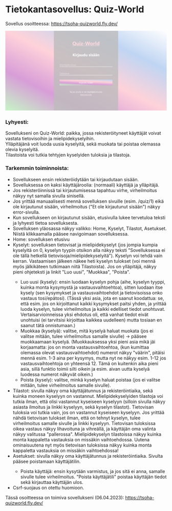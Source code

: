 <h1>Tietokantasovellus: Quiz-World</h1>

Sovellus osoitteessa:
https://tsoha-quizworld.fly.dev/

![etusivu](./kuvat/quizworld_etusivu.png)

<h3>Lyhyesti:</h3>
Sovellukseni on Quiz-World: paikka, jossa rekisteröityneet käyttäjät voivat vastata tietovisoihin ja mielipidekyselyihin.<br>
Ylläpitäjänä voit luoda uusia kyselyitä, sekä muokata tai poistaa olemassa olevia kyselyitä.<br>
Tilastoista voi tutkia tehtyjen kyselyiden tuloksia ja tilastoja.

<h3>Tarkemmin toiminnoista:</h3>
<ul>
 <li>Sovellukseen ensin rekisteröidytään tai kirjaudutaan sisään.</li>
<li>Sovelluksessa on kaksi käyttäjäroolia: (normaali) käyttäjä ja ylläpitäjä.</li>
<li>Jos rekisteröinnissä tai kirjautumisessa tapahtuu virhe, virheilmoitus näkyy nyt samalla sivulla sinisellä.</li>
<li>Jos yrittää manuaalisesti mennä sovelluksen sivuille (esim. /quiz/1) eikä ole kirjautunut sisään, virheilmoitus ("Et ole
 kirjautunut sisään") näkyy error-sivulla.</li>
<li>Kun sovellukseen on kirjautunut sisään, etusivulla lukee tervetuloa teksti ja lyhyesti tietoa sovelluksesta.</li>
<li>Sovelluksen yläosassa näkyy valikko: Home, Kyselyt, Tilastot, Asetukset. Niistä klikkaamalla pääsee navigoimaan sovelluksessa.</li>
<li>Home: sovelluksen etusivu</li>
<li>Kyselyt: sovelluksen tietovisat ja mielipidekyselyt (jos jompia kumpia kyselyitä on 0, kyselyn tyypin otsikon alla näkyy
  teksti "Sovelluksessa ei ole tällä hetkellä tietovisoja/mielipidekyselyitä"). Kyselyn voi tehdä vain kerran. Vastaamisen jälkeen näkee heti kyselyn tulokset (voi mennä myös   jälkikäteen tutkimaan niitä Tilastoista). Jos on ylläpitäjä, näkyy pieni ohjeteksti ja linkit "Luo uusi", "Muokkaa", "Poista".</li>
  <ul>
  <li>Luo uusi (kysely): ensin luodaan kyselyn pohja (aihe, kyselyn tyyppi, kuinka monta kysymystä ja vastausvaihtoehtoa), sitten
    luodaan itse kysely (sen kysymykset ja vastausvaihtoehdot ja tietovisoissa onko vastaus tosi/epätosi).
    (Tässä yksi asia, jota en saanut koodattua: se, että esim. jos on kirjoittanut kaikki kysymykset paitsi yhden, ja yrittää luoda kyselyn,
    tulee virheilmoitus ja kaikki edelliset tiedot unohtuvat. Vertaisarvioinneissa yksi ehdotus oli, että vanhat tiedot eivät unohtuisi (ei
    tarvitsisi kirjoittaa kaikkea uudelleen) mutta tosiaan en saanut tätä onnistumaan.)</li>
  <li>Muokkaa (kyselyä): valitse, mitä kyselyä haluat muokata (jos ei valitse mitään, tulee virheilmoitus samalle sivulle)
    -> pääsee muokkaamaan kyselyä. (Muokkauksessa yksi pieni asia mikä jäi korjaamatta: jos on monta vastausvaihtoehtoa,
    (kun kumittaa olemassa olevat vastausvaihtoehdot) numerot näkyy "väärin", pitäisi mennä esim. 1-3 aina per kysymys, mutta
    nyt ne näkyy esim. 1-12 jos vastausvaihtoehtoja on yhteensä 12. Tämä on kuitenkin aika pieni asia, sillä funktio toimii silti oikein
    ja esim. aivan uutta kyselyä luodessa numerot näkyvät oikein.)</li>
  <li>Poista (kysely): valitse, minkä kyselyn haluat poistaa (jos ei valitse mitään, tulee virheilmoitus samalle sivulle).</li>
 </ul>
<li>Tilastot: sivulla näkyy oma käyttäjätunnus ja rekisteröintiaika, sekä kuinka moneen kyselyyn on vastannut.
  Mielipidekyselyiden tilastoja voi tutkia ilman, että olisi vastannut kyseiseen kyselyyn (silloin sivulla näkyy
  asiasta ilmoitus ja linkki kyselyyn, sekä kyselyn tilastot). Tietovisan tuloksia voi tutkia vain, jos on vastannut kyseiseen kyselyyn.
  Jos yrittää nähdä tietovisan tulokset ilman, että on tehnyt kyselyn, tulee virheilmoitus samalle sivulle ja linkki kyselyyn.
  Tietovisan tuloksissa oikea vastaus näkyy lihavoituna ja vihreällä, ja käyttäjän oma valinta näkyy valitussa "pallerossa".
  Mielipidekyselyn tilastoissa näkyy kuinka monta kappaletta vastauksia on missäkin vaihtoehdossa.
  Uutena ominaisuutena nyt myös tietovisan tuloksissa näkyy kuinka monta kappaletta vastauksia on missäkin vaihtoehdossa!</li>
<li>Asetukset: sivulla näkyy oma käyttäjätunnus ja rekisteröintiaika. Sivulta pääsee poistamaan käyttäjätilin.</li>
 <ul>
  <li>Poista käyttäjä: ensin kysytään varmistus, ja jos sitä ei anna, samalle sivulle tulee virheilmoitus. "Poista käyttäjätili" poistaa
    käyttäjän tiedot sekä kirjauttaa käyttäjän ulos.</li>
 </ul>
<li>Csrf-suojaus on otettu huomioon.</li>
</ul>

Tässä osoitteessa on toimiva sovellukseni (06.04.2023):
https://tsoha-quizworld.fly.dev/
